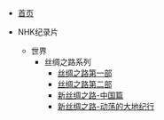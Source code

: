 * [首页](README.md)

* NHK纪录片
  * 世界
    * 丝绸之路系列
      * [丝绸之路第一部](NHK纪录片/01.世界/01.丝绸之路系列/丝绸之路第一部.md)
      * [丝绸之路第二部](NHK纪录片/01.世界/01.丝绸之路系列/丝绸之路第二部.md)
      * [新丝绸之路-中国篇](NHK纪录片/01.世界/01.丝绸之路系列/新丝绸之路-中国篇.md)
      * [新丝绸之路-动荡的大地纪行](NHK纪录片/01.世界/01.丝绸之路系列/新丝绸之路-动荡的大地纪行.md)
      
      
            
